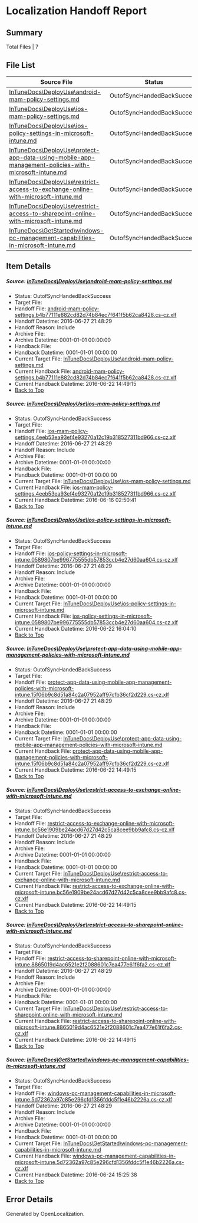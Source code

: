 # <a name='report-top'></a> Localization Handoff Report

## Summary
 Total Files | 7

## File List
 Source File | Status | Details 
 ----------- | ------ | ------- 
 [InTuneDocs\DeployUse\android-mam-policy-settings.md](https://github.com/Microsoft/IntuneDocs-pr/blob/5a445f06d6c2328f7689468ca4d68a969af1e825/InTuneDocs/DeployUse/android-mam-policy-settings.md) | OutofSyncHandedBackSuccess | [Details](#3f43dc871dc0b0a81a6d0b05376a1254957fc35b14)
 [InTuneDocs\DeployUse\ios-mam-policy-settings.md](https://github.com/Microsoft/IntuneDocs-pr/blob/5a445f06d6c2328f7689468ca4d68a969af1e825/InTuneDocs/DeployUse/ios-mam-policy-settings.md) | OutofSyncHandedBackSuccess | [Details](#b3df4b35dbe2710157b88a4e7fdba9734f8b998b61)
 [InTuneDocs\DeployUse\ios-policy-settings-in-microsoft-intune.md](https://github.com/Microsoft/IntuneDocs-pr/blob/f9a492a16605130743b943f6aa49d1d633eb97d4/InTuneDocs/DeployUse/ios-policy-settings-in-microsoft-intune.md) | OutofSyncHandedBackSuccess | [Details](#3292df922eeb53108f2b34d4113b0b6c5a11456462)
 [InTuneDocs\DeployUse\protect-app-data-using-mobile-app-management-policies-with-microsoft-intune.md](https://github.com/Microsoft/IntuneDocs-pr/blob/5a445f06d6c2328f7689468ca4d68a969af1e825/InTuneDocs/DeployUse/protect-app-data-using-mobile-app-management-policies-with-microsoft-intune.md) | OutofSyncHandedBackSuccess | [Details](#161351164d9e99abb867aa34721ef4f992fb14fa220)
 [InTuneDocs\DeployUse\restrict-access-to-exchange-online-with-microsoft-intune.md](https://github.com/Microsoft/IntuneDocs-pr/blob/5a445f06d6c2328f7689468ca4d68a969af1e825/InTuneDocs/DeployUse/restrict-access-to-exchange-online-with-microsoft-intune.md) | OutofSyncHandedBackSuccess | [Details](#87663f2677a006e5db525f8897fea4bf05cb5912230)
 [InTuneDocs\DeployUse\restrict-access-to-sharepoint-online-with-microsoft-intune.md](https://github.com/Microsoft/IntuneDocs-pr/blob/5a445f06d6c2328f7689468ca4d68a969af1e825/InTuneDocs/DeployUse/restrict-access-to-sharepoint-online-with-microsoft-intune.md) | OutofSyncHandedBackSuccess | [Details](#f8fcb01629c68e9c04b0e0319b937178859877ec233)
 [InTuneDocs\GetStarted\windows-pc-management-capabilities-in-microsoft-intune.md](https://github.com/Microsoft/IntuneDocs-pr/blob/665e4a1aa7ee22db91b47660a179384f7c3e4393/InTuneDocs/GetStarted/windows-pc-management-capabilities-in-microsoft-intune.md) | OutofSyncHandedBackSuccess | [Details](#9e7a2f5cb2afdeca737c0c8b1b91418352ad5539543)

## Item Details
##### <a name='3f43dc871dc0b0a81a6d0b05376a1254957fc35b14'></a> Source: [InTuneDocs\DeployUse\android-mam-policy-settings.md](https://github.com/Microsoft/IntuneDocs-pr/blob/5a445f06d6c2328f7689468ca4d68a969af1e825/InTuneDocs/DeployUse/android-mam-policy-settings.md)
* Status: OutofSyncHandedBackSuccess
* Target File: 
* Handoff File: [android-mam-policy-settings.b4b77111e882cd82d74b84ec7f641f5b62ca8428.cs-cz.xlf](https://github.com/Microsoft/EM.handoff/blob/9f12299c04052aee79fea4f0bf6e5fb33286fdc9/ol-handoff/Microsoft/IntuneDocs-pr.cs-cz/master/android-mam-policy-settings.b4b77111e882cd82d74b84ec7f641f5b62ca8428.cs-cz.xlf)
* Handoff Datetime: 2016-06-27 21:48:29
* Handoff Reason: Include
* Archive File: 
* Archive Datetime: 0001-01-01 00:00:00
* Handback File: 
* Handback Datetime: 0001-01-01 00:00:00
* Current Target File: [InTuneDocs\DeployUse\android-mam-policy-settings.md](https://github.com/Microsoft/IntuneDocs-pr.cs-cz/blob/8cc1241e8adf85fb93708fa1e42e68ecce82e4c0/InTuneDocs/DeployUse/android-mam-policy-settings.md)
* Current Handback File: [android-mam-policy-settings.b4b77111e882cd82d74b84ec7f641f5b62ca8428.cs-cz.xlf](https://github.com/Microsoft/EM.handback/blob/65768ff5876fe60d9612ec5103539c4510a1262b/ol-handback/Microsoft/IntuneDocs-pr.cs-cz/master/android-mam-policy-settings.b4b77111e882cd82d74b84ec7f641f5b62ca8428.cs-cz.xlf)
* Current Handback Datetime: 2016-06-22 14:49:15
* [Back to Top](#report-top)

##### <a name='b3df4b35dbe2710157b88a4e7fdba9734f8b998b61'></a> Source: [InTuneDocs\DeployUse\ios-mam-policy-settings.md](https://github.com/Microsoft/IntuneDocs-pr/blob/5a445f06d6c2328f7689468ca4d68a969af1e825/InTuneDocs/DeployUse/ios-mam-policy-settings.md)
* Status: OutofSyncHandedBackSuccess
* Target File: 
* Handoff File: [ios-mam-policy-settings.4eeb53ea93ef4e93270a12c19b318527311bd966.cs-cz.xlf](https://github.com/Microsoft/EM.handoff/blob/9f12299c04052aee79fea4f0bf6e5fb33286fdc9/ol-handoff/Microsoft/IntuneDocs-pr.cs-cz/master/ios-mam-policy-settings.4eeb53ea93ef4e93270a12c19b318527311bd966.cs-cz.xlf)
* Handoff Datetime: 2016-06-27 21:48:29
* Handoff Reason: Include
* Archive File: 
* Archive Datetime: 0001-01-01 00:00:00
* Handback File: 
* Handback Datetime: 0001-01-01 00:00:00
* Current Target File: [InTuneDocs\DeployUse\ios-mam-policy-settings.md](https://github.com/Microsoft/IntuneDocs-pr.cs-cz/blob/65338eb5ec923c7feb0b7c41fc45c023a7ff7aad/InTuneDocs/DeployUse/ios-mam-policy-settings.md)
* Current Handback File: [ios-mam-policy-settings.4eeb53ea93ef4e93270a12c19b318527311bd966.cs-cz.xlf](https://github.com/Microsoft/EM.handback/blob/1eea45d4aec3f2b9885ce2940626c09611c290d4/ol-handback/Microsoft/IntuneDocs-pr.cs-cz/master/ios-mam-policy-settings.4eeb53ea93ef4e93270a12c19b318527311bd966.cs-cz.xlf)
* Current Handback Datetime: 2016-06-16 02:50:41
* [Back to Top](#report-top)

##### <a name='3292df922eeb53108f2b34d4113b0b6c5a11456462'></a> Source: [InTuneDocs\DeployUse\ios-policy-settings-in-microsoft-intune.md](https://github.com/Microsoft/IntuneDocs-pr/blob/f9a492a16605130743b943f6aa49d1d633eb97d4/InTuneDocs/DeployUse/ios-policy-settings-in-microsoft-intune.md)
* Status: OutofSyncHandedBackSuccess
* Target File: 
* Handoff File: [ios-policy-settings-in-microsoft-intune.0589807be996775555db57853ccb4e27d60aa604.cs-cz.xlf](https://github.com/Microsoft/EM.handoff/blob/9f12299c04052aee79fea4f0bf6e5fb33286fdc9/ol-handoff/Microsoft/IntuneDocs-pr.cs-cz/master/ios-policy-settings-in-microsoft-intune.0589807be996775555db57853ccb4e27d60aa604.cs-cz.xlf)
* Handoff Datetime: 2016-06-27 21:48:29
* Handoff Reason: Include
* Archive File: 
* Archive Datetime: 0001-01-01 00:00:00
* Handback File: 
* Handback Datetime: 0001-01-01 00:00:00
* Current Target File: [InTuneDocs\DeployUse\ios-policy-settings-in-microsoft-intune.md](https://github.com/Microsoft/IntuneDocs-pr.cs-cz/blob/0d5cc871ef8600d2a1418d982fc6dcddc46081fd/InTuneDocs/DeployUse/ios-policy-settings-in-microsoft-intune.md)
* Current Handback File: [ios-policy-settings-in-microsoft-intune.0589807be996775555db57853ccb4e27d60aa604.cs-cz.xlf](https://github.com/Microsoft/EM.handback/blob/45f8cb3e7c03aa81dfaae80d283244c04ba54141/ol-handback/Microsoft/IntuneDocs-pr.cs-cz/master/ios-policy-settings-in-microsoft-intune.0589807be996775555db57853ccb4e27d60aa604.cs-cz.xlf)
* Current Handback Datetime: 2016-06-22 16:04:10
* [Back to Top](#report-top)

##### <a name='161351164d9e99abb867aa34721ef4f992fb14fa220'></a> Source: [InTuneDocs\DeployUse\protect-app-data-using-mobile-app-management-policies-with-microsoft-intune.md](https://github.com/Microsoft/IntuneDocs-pr/blob/5a445f06d6c2328f7689468ca4d68a969af1e825/InTuneDocs/DeployUse/protect-app-data-using-mobile-app-management-policies-with-microsoft-intune.md)
* Status: OutofSyncHandedBackSuccess
* Target File: 
* Handoff File: [protect-app-data-using-mobile-app-management-policies-with-microsoft-intune.15f06b9c8d51a84c2a07952aff97cfb36cf2d229.cs-cz.xlf](https://github.com/Microsoft/EM.handoff/blob/9f12299c04052aee79fea4f0bf6e5fb33286fdc9/ol-handoff/Microsoft/IntuneDocs-pr.cs-cz/master/protect-app-data-using-mobile-app-management-policies-with-microsoft-intune.15f06b9c8d51a84c2a07952aff97cfb36cf2d229.cs-cz.xlf)
* Handoff Datetime: 2016-06-27 21:48:29
* Handoff Reason: Include
* Archive File: 
* Archive Datetime: 0001-01-01 00:00:00
* Handback File: 
* Handback Datetime: 0001-01-01 00:00:00
* Current Target File: [InTuneDocs\DeployUse\protect-app-data-using-mobile-app-management-policies-with-microsoft-intune.md](https://github.com/Microsoft/IntuneDocs-pr.cs-cz/blob/8cc1241e8adf85fb93708fa1e42e68ecce82e4c0/InTuneDocs/DeployUse/protect-app-data-using-mobile-app-management-policies-with-microsoft-intune.md)
* Current Handback File: [protect-app-data-using-mobile-app-management-policies-with-microsoft-intune.15f06b9c8d51a84c2a07952aff97cfb36cf2d229.cs-cz.xlf](https://github.com/Microsoft/EM.handback/blob/65768ff5876fe60d9612ec5103539c4510a1262b/ol-handback/Microsoft/IntuneDocs-pr.cs-cz/master/protect-app-data-using-mobile-app-management-policies-with-microsoft-intune.15f06b9c8d51a84c2a07952aff97cfb36cf2d229.cs-cz.xlf)
* Current Handback Datetime: 2016-06-22 14:49:15
* [Back to Top](#report-top)

##### <a name='87663f2677a006e5db525f8897fea4bf05cb5912230'></a> Source: [InTuneDocs\DeployUse\restrict-access-to-exchange-online-with-microsoft-intune.md](https://github.com/Microsoft/IntuneDocs-pr/blob/5a445f06d6c2328f7689468ca4d68a969af1e825/InTuneDocs/DeployUse/restrict-access-to-exchange-online-with-microsoft-intune.md)
* Status: OutofSyncHandedBackSuccess
* Target File: 
* Handoff File: [restrict-access-to-exchange-online-with-microsoft-intune.bc56e1909be24acd67d27d42c5ca8cee9bb9afc8.cs-cz.xlf](https://github.com/Microsoft/EM.handoff/blob/9f12299c04052aee79fea4f0bf6e5fb33286fdc9/ol-handoff/Microsoft/IntuneDocs-pr.cs-cz/master/restrict-access-to-exchange-online-with-microsoft-intune.bc56e1909be24acd67d27d42c5ca8cee9bb9afc8.cs-cz.xlf)
* Handoff Datetime: 2016-06-27 21:48:29
* Handoff Reason: Include
* Archive File: 
* Archive Datetime: 0001-01-01 00:00:00
* Handback File: 
* Handback Datetime: 0001-01-01 00:00:00
* Current Target File: [InTuneDocs\DeployUse\restrict-access-to-exchange-online-with-microsoft-intune.md](https://github.com/Microsoft/IntuneDocs-pr.cs-cz/blob/8cc1241e8adf85fb93708fa1e42e68ecce82e4c0/InTuneDocs/DeployUse/restrict-access-to-exchange-online-with-microsoft-intune.md)
* Current Handback File: [restrict-access-to-exchange-online-with-microsoft-intune.bc56e1909be24acd67d27d42c5ca8cee9bb9afc8.cs-cz.xlf](https://github.com/Microsoft/EM.handback/blob/65768ff5876fe60d9612ec5103539c4510a1262b/ol-handback/Microsoft/IntuneDocs-pr.cs-cz/master/restrict-access-to-exchange-online-with-microsoft-intune.bc56e1909be24acd67d27d42c5ca8cee9bb9afc8.cs-cz.xlf)
* Current Handback Datetime: 2016-06-22 14:49:15
* [Back to Top](#report-top)

##### <a name='f8fcb01629c68e9c04b0e0319b937178859877ec233'></a> Source: [InTuneDocs\DeployUse\restrict-access-to-sharepoint-online-with-microsoft-intune.md](https://github.com/Microsoft/IntuneDocs-pr/blob/5a445f06d6c2328f7689468ca4d68a969af1e825/InTuneDocs/DeployUse/restrict-access-to-sharepoint-online-with-microsoft-intune.md)
* Status: OutofSyncHandedBackSuccess
* Target File: 
* Handoff File: [restrict-access-to-sharepoint-online-with-microsoft-intune.8865019d4ac6521e2f2088601c7ea477e61f6fa2.cs-cz.xlf](https://github.com/Microsoft/EM.handoff/blob/9f12299c04052aee79fea4f0bf6e5fb33286fdc9/ol-handoff/Microsoft/IntuneDocs-pr.cs-cz/master/restrict-access-to-sharepoint-online-with-microsoft-intune.8865019d4ac6521e2f2088601c7ea477e61f6fa2.cs-cz.xlf)
* Handoff Datetime: 2016-06-27 21:48:29
* Handoff Reason: Include
* Archive File: 
* Archive Datetime: 0001-01-01 00:00:00
* Handback File: 
* Handback Datetime: 0001-01-01 00:00:00
* Current Target File: [InTuneDocs\DeployUse\restrict-access-to-sharepoint-online-with-microsoft-intune.md](https://github.com/Microsoft/IntuneDocs-pr.cs-cz/blob/8cc1241e8adf85fb93708fa1e42e68ecce82e4c0/InTuneDocs/DeployUse/restrict-access-to-sharepoint-online-with-microsoft-intune.md)
* Current Handback File: [restrict-access-to-sharepoint-online-with-microsoft-intune.8865019d4ac6521e2f2088601c7ea477e61f6fa2.cs-cz.xlf](https://github.com/Microsoft/EM.handback/blob/65768ff5876fe60d9612ec5103539c4510a1262b/ol-handback/Microsoft/IntuneDocs-pr.cs-cz/master/restrict-access-to-sharepoint-online-with-microsoft-intune.8865019d4ac6521e2f2088601c7ea477e61f6fa2.cs-cz.xlf)
* Current Handback Datetime: 2016-06-22 14:49:15
* [Back to Top](#report-top)

##### <a name='9e7a2f5cb2afdeca737c0c8b1b91418352ad5539543'></a> Source: [InTuneDocs\GetStarted\windows-pc-management-capabilities-in-microsoft-intune.md](https://github.com/Microsoft/IntuneDocs-pr/blob/665e4a1aa7ee22db91b47660a179384f7c3e4393/InTuneDocs/GetStarted/windows-pc-management-capabilities-in-microsoft-intune.md)
* Status: OutofSyncHandedBackSuccess
* Target File: 
* Handoff File: [windows-pc-management-capabilities-in-microsoft-intune.5d72362a97c85e296cfd1356fddc5f1e46b2226a.cs-cz.xlf](https://github.com/Microsoft/EM.handoff/blob/9f12299c04052aee79fea4f0bf6e5fb33286fdc9/ol-handoff/Microsoft/IntuneDocs-pr.cs-cz/master/windows-pc-management-capabilities-in-microsoft-intune.5d72362a97c85e296cfd1356fddc5f1e46b2226a.cs-cz.xlf)
* Handoff Datetime: 2016-06-27 21:48:29
* Handoff Reason: Include
* Archive File: 
* Archive Datetime: 0001-01-01 00:00:00
* Handback File: 
* Handback Datetime: 0001-01-01 00:00:00
* Current Target File: [InTuneDocs\GetStarted\windows-pc-management-capabilities-in-microsoft-intune.md](https://github.com/Microsoft/IntuneDocs-pr.cs-cz/blob/a19122d6a0b694a5babf76f37e477e4ce04e7dc4/InTuneDocs/GetStarted/windows-pc-management-capabilities-in-microsoft-intune.md)
* Current Handback File: [windows-pc-management-capabilities-in-microsoft-intune.5d72362a97c85e296cfd1356fddc5f1e46b2226a.cs-cz.xlf](https://github.com/Microsoft/EM.handback/blob/a1f4eb13fbe3896839dd5fe774893314a40d829c/ol-handback/Microsoft/IntuneDocs-pr.cs-cz/master/windows-pc-management-capabilities-in-microsoft-intune.5d72362a97c85e296cfd1356fddc5f1e46b2226a.cs-cz.xlf)
* Current Handback Datetime: 2016-06-24 15:25:38
* [Back to Top](#report-top)


## Error Details

Generated by OpenLocalization.
